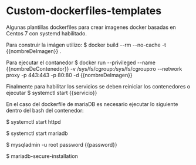 # Custom-dockerfiles-templates

Algunas plantillas dockerfiles para crear imagenes docker basadas en Centos 7 con systemd habilitado.

Para construir la imágen utilizo:
$ docker build --rm --no-cache -t {{nombreDeImagen}} .

Para ejecutar el contanedor
$ docker run --privileged --name {{nombreDeContenedor}} -v /sys/fs/cgroup:/sys/fs/cgroup:ro --network proxy -p 443:443 -p 80:80 -d {{nombreDeImagen}}

Finalmente para habilitar los servicios se deben reiniciar los contenedores o ejecutar $ systemctl start {{servicio}}

En el caso del dockerfile de mariaDB es necesario ejecutar lo siguiente dentro del bash del contenedor:

$ systemctl start httpd

$ systemctl start mariadb

$ mysqladmin -u root password {{password}}

$ mariadb-secure-installation
